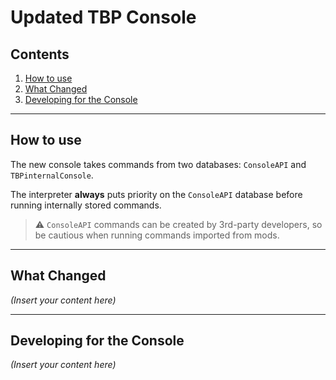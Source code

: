 # Updated TBP Console

## Contents

1. [How to use](#how-to-use)  
2. [What Changed](#what-changed)  
3. [Developing for the Console](#developing-for-the-console)

---

## How to use

The new console takes commands from two databases: `ConsoleAPI` and `TBPinternalConsole`.

The interpreter **always** puts priority on the `ConsoleAPI` database before running internally stored commands.

> ⚠️ `ConsoleAPI` commands can be created by 3rd-party developers, so be cautious when running commands imported from mods.

---

## What Changed

*(Insert your content here)*

---

## Developing for the Console

*(Insert your content here)*
